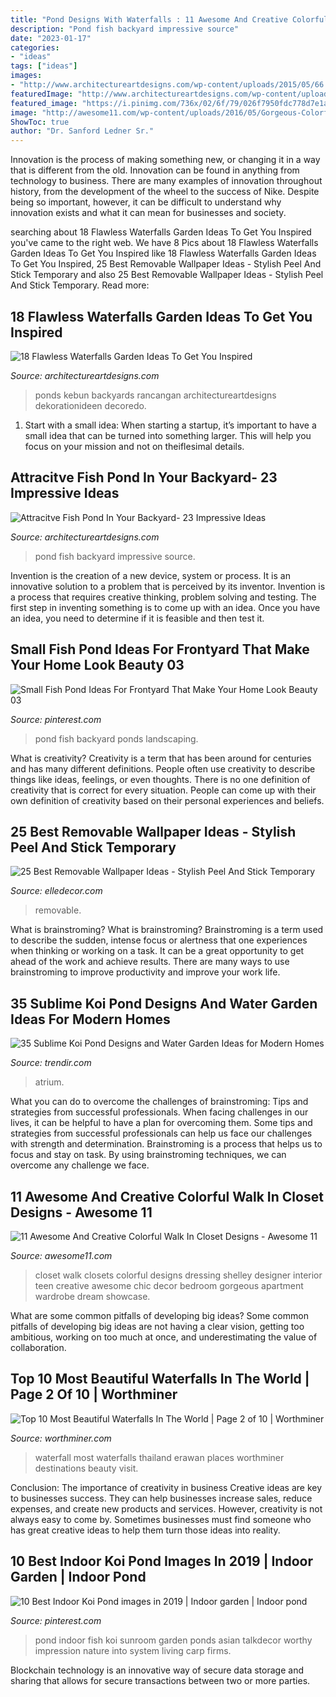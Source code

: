 ```yaml
---
title: "Pond Designs With Waterfalls : 11 Awesome And Creative Colorful Walk In Closet Designs"
description: "Pond fish backyard impressive source"
date: "2023-01-17"
categories:
- "ideas"
tags: ["ideas"]
images:
- "http://www.architectureartdesigns.com/wp-content/uploads/2015/05/66.jpg"
featuredImage: "http://www.architectureartdesigns.com/wp-content/uploads/2015/05/66.jpg"
featured_image: "https://i.pinimg.com/736x/02/6f/79/026f7950fdc778d7e1a9285c1ef80bb2.jpg"
image: "http://awesome11.com/wp-content/uploads/2016/05/Gorgeous-Colorful-Walk-In-Closet-Designs.jpg"
ShowToc: true
author: "Dr. Sanford Ledner Sr."
---
```



Innovation is the process of making something new, or changing it in a way that is different from the old. Innovation can be found in anything from technology to business. There are many examples of innovation throughout history, from the development of the wheel to the success of Nike. Despite being so important, however, it can be difficult to understand why innovation exists and what it can mean for businesses and society.

	

		
searching about 18 Flawless Waterfalls Garden Ideas To Get You Inspired you've came to the right web. We have 8 Pics about 18 Flawless Waterfalls Garden Ideas To Get You Inspired like 18 Flawless Waterfalls Garden Ideas To Get You Inspired, 25 Best Removable Wallpaper Ideas - Stylish Peel And Stick Temporary and also 25 Best Removable Wallpaper Ideas - Stylish Peel And Stick Temporary. Read more:
		
    
## 18 Flawless Waterfalls Garden Ideas To Get You Inspired

<img loading=lazy src="http://www.architectureartdesigns.com/wp-content/uploads/2015/05/66.jpg" onerror="this.onerror=null;this.src='https://tse1.mm.bing.net/th?id=OIP.CvgxM0R6OXLOP_BMErXSygHaFj&amp;pid=15.1';" alt="18 Flawless Waterfalls Garden Ideas To Get You Inspired">

_Source: architectureartdesigns.com_

>ponds kebun backyards rancangan architectureartdesigns dekorationideen decoredo. 

	

1. Start with a small idea: When starting a startup, it’s important to have a small idea that can be turned into something larger. This will help you focus on your mission and not on theiflesimal details.

    
## Attracitve Fish Pond In Your Backyard- 23 Impressive Ideas

<img loading=lazy src="https://www.architectureartdesigns.com/wp-content/uploads/2015/05/206-630x441.jpg" onerror="this.onerror=null;this.src='https://tse1.mm.bing.net/th?id=OIP.7ClpVcLy96jVCcPPpVmXRAHaFL&amp;pid=15.1';" alt="Attracitve Fish Pond In Your Backyard- 23 Impressive Ideas">

_Source: architectureartdesigns.com_

>pond fish backyard impressive source. 

	

Invention is the creation of a new device, system or process. It is an innovative solution to a problem that is perceived by its inventor. Invention is a process that requires creative thinking, problem solving and testing. The first step in inventing something is to come up with an idea. Once you have an idea, you need to determine if it is feasible and then test it.

    
## Small Fish Pond Ideas For Frontyard That Make Your Home Look Beauty 03

<img loading=lazy src="https://i.pinimg.com/736x/02/6f/79/026f7950fdc778d7e1a9285c1ef80bb2.jpg" onerror="this.onerror=null;this.src='https://tse1.mm.bing.net/th?id=OIP.CwCZACWOjAZTi_Tr24v1xAHaJ3&amp;pid=15.1';" alt="Small Fish Pond Ideas For Frontyard That Make Your Home Look Beauty 03">

_Source: pinterest.com_

>pond fish backyard ponds landscaping. 

	

What is creativity?
Creativity is a term that has been around for centuries and has many different definitions. People often use creativity to describe things like ideas, feelings, or even thoughts. There is no one definition of creativity that is correct for every situation. People can come up with their own definition of creativity based on their personal experiences and beliefs.

    
## 25 Best Removable Wallpaper Ideas - Stylish Peel And Stick Temporary

<img loading=lazy src="https://hips.hearstapps.com/hmg-prod.s3.amazonaws.com/images/removable-wallpaper-15-1491336861.jpg?crop=1xw:1xh;center,top&amp;resize=768:*" onerror="this.onerror=null;this.src='https://tse1.mm.bing.net/th?id=OIP.RMJa7AWoiF2nXCYTX2Bm3QHaLD&amp;pid=15.1';" alt="25 Best Removable Wallpaper Ideas - Stylish Peel And Stick Temporary">

_Source: elledecor.com_

>removable. 

	

What is brainstroming?
What is brainstroming? Brainstroming is a term used to describe the sudden, intense focus or alertness that one experiences when thinking or working on a task. It can be a great opportunity to get ahead of the work and achieve results. There are many ways to use brainstroming to improve productivity and improve your work life.

    
## 35 Sublime Koi Pond Designs And Water Garden Ideas For Modern Homes

<img loading=lazy src="https://cdn.trendir.com/wp-content/uploads/old/interiors/2016/02/14/koi-ponds-and-water-gardens-for-modern-homes-15.jpg" onerror="this.onerror=null;this.src='https://tse1.mm.bing.net/th?id=OIP.ZsTTvpgRY4k8lyL8Zvvk-AHaLH&amp;pid=15.1';" alt="35 Sublime Koi Pond Designs and Water Garden Ideas for Modern Homes">

_Source: trendir.com_

>atrium. 

	

What you can do to overcome the challenges of brainstroming: Tips and strategies from successful professionals.
When facing challenges in our lives, it can be helpful to have a plan for overcoming them. Some tips and strategies from successful professionals can help us face our challenges with strength and determination. Brainstroming is a process that helps us to focus and stay on task. By using brainstroming techniques, we can overcome any challenge we face.

    
## 11 Awesome And Creative Colorful Walk In Closet Designs - Awesome 11

<img loading=lazy src="http://awesome11.com/wp-content/uploads/2016/05/Gorgeous-Colorful-Walk-In-Closet-Designs.jpg" onerror="this.onerror=null;this.src='https://tse1.mm.bing.net/th?id=OIP.ToMSnR4SioUxB5vFDRT_gAHaLH&amp;pid=15.1';" alt="11 Awesome And Creative Colorful Walk In Closet Designs - Awesome 11">

_Source: awesome11.com_

>closet walk closets colorful designs dressing shelley designer interior teen creative awesome chic decor bedroom gorgeous apartment wardrobe dream showcase. 

	

What are some common pitfalls of developing big ideas?
Some common pitfalls of developing big ideas are not having a clear vision, getting too ambitious, working on too much at once, and underestimating the value of collaboration.

    
## Top 10 Most Beautiful Waterfalls In The World | Page 2 Of 10 | Worthminer

<img loading=lazy src="https://worthminer.com/wp-content/uploads/2016/08/Erawan-Waterfall-Thailand.jpg" onerror="this.onerror=null;this.src='https://tse3.mm.bing.net/th?id=OIP.uEfDrzQ8TTg2f5kafZiTvwHaK_&amp;pid=15.1';" alt="Top 10 Most Beautiful Waterfalls In The World | Page 2 of 10 | Worthminer">

_Source: worthminer.com_

>waterfall most waterfalls thailand erawan places worthminer destinations beauty visit. 

	

Conclusion: The importance of creativity in business
Creative ideas are key to businesses success. They can help businesses increase sales, reduce expenses, and create new products and services. However, creativity is not always easy to come by. Sometimes businesses must find someone who has great creative ideas to help them turn those ideas into reality.

    
## 10 Best Indoor Koi Pond Images In 2019 | Indoor Garden | Indoor Pond

<img loading=lazy src="https://i.pinimg.com/736x/c6/36/0d/c6360d83c9347fc2b7446a5a60cff61b.jpg" onerror="this.onerror=null;this.src='https://tse1.mm.bing.net/th?id=OIP.LQcIKX4YEB39PbWvCTPfXgHaLH&amp;pid=15.1';" alt="10 Best Indoor Koi Pond images in 2019 | Indoor garden | Indoor pond">

_Source: pinterest.com_

>pond indoor fish koi sunroom garden ponds asian talkdecor worthy impression nature into system living carp firms. 

	

Blockchain technology is an innovative way of secure data storage and sharing that allows for secure transactions between two or more parties.

